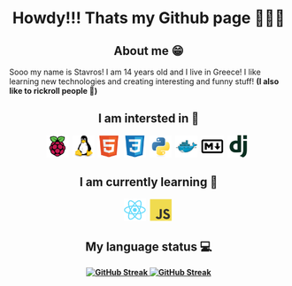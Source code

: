 <div>
    <h1 align=center>Howdy!!! Thats my Github page 🚀🚀🚀</h2>
</div>

<div>
    <h2 align=center>About me 😁</h3>
    <p>Sooo my name is Stavros! I am 14 years old and I live in Greece! I like learning new technologies and creating interesting and funny stuff! <b>(I also like to rickroll people 🤣)<b></p>
</div>

<h2></h2>

<div align=center>
    <h2>I am intersted in 🤔</h3>
    <img src="https://github.com/devicons/devicon/raw/master/icons/raspberrypi/raspberrypi-original.svg" title="RaspberryPi" alt="RaspberryPi" width=40 height=40/>&nbsp;
    <img src="https://github.com/devicons/devicon/raw/master/icons/linux/linux-original.svg" title="Linux" alt="Linux" width=40 height=40/>&nbsp;
    <img src="https://github.com/devicons/devicon/raw/master/icons/html5/html5-original.svg" title="Html" alt="Html" width=40 height=40/>&nbsp;
    <img src="https://github.com/devicons/devicon/raw/master/icons/css3/css3-original.svg" title="Css" alt="Css" width=40 height=40/>&nbsp;
    <img src="https://github.com/devicons/devicon/raw/master/icons/python/python-original.svg" title="Python" alt="Python" width=40 height=40/>&nbsp;
    <img src="https://github.com/devicons/devicon/raw/master/icons/docker/docker-original.svg" title="Docker" alt="Docker" width=40 height=40/>&nbsp;
    <img src="https://github.com/devicons/devicon/raw/master/icons/markdown/markdown-original.svg" title="Markdown" alt="Markdown" width=40 height=40/>&nbsp;
    <img src="https://github.com/devicons/devicon/raw/master/icons/django/django-plain.svg" title="Django" alt="Django" width=40 height=40/>&nbsp;
</div>

<div align=center>
    <h2>I am currently learning 🧐</h3>
    <img src="https://github.com/devicons/devicon/raw/master/icons/react/react-original.svg" title="React" alt="React" width=40 height=40/>&nbsp;
    <img src="https://github.com/devicons/devicon/raw/master/icons/javascript/javascript-original.svg" title="Javascript" alt="Javascript" width=40 height=40/>&nbsp;
</div>

<h2></h2>

<div align="center">
    <h2>My language status 💻</h3>
    <a href="https://git.io/streak-stats">
        <img src="https://streak-stats.demolab.com/?user=steveiliop56" alt="GitHub Streak">
    </a>
    <a href="https://github.com/anuraghazra/github-readme-stats">
        <img src="https://github-readme-stats.vercel.app/api/top-langs/?username=steveiliop56" alt="GitHub Streak" width=auto height=195px>
    </a>
</div>
